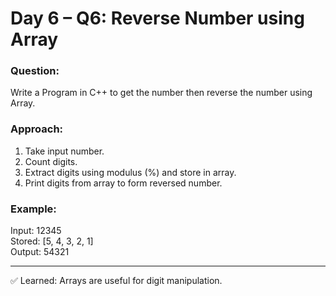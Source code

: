 # Day 6 – Q6: Reverse Number using Array

### Question:
Write a Program in C++ to get the number then reverse the number using Array.

### Approach:
1. Take input number.
2. Count digits.
3. Extract digits using modulus (%) and store in array.
4. Print digits from array to form reversed number.

### Example:
Input: 12345  
Stored: [5, 4, 3, 2, 1]  
Output: 54321

---
✅ Learned: Arrays are useful for digit manipulation.
